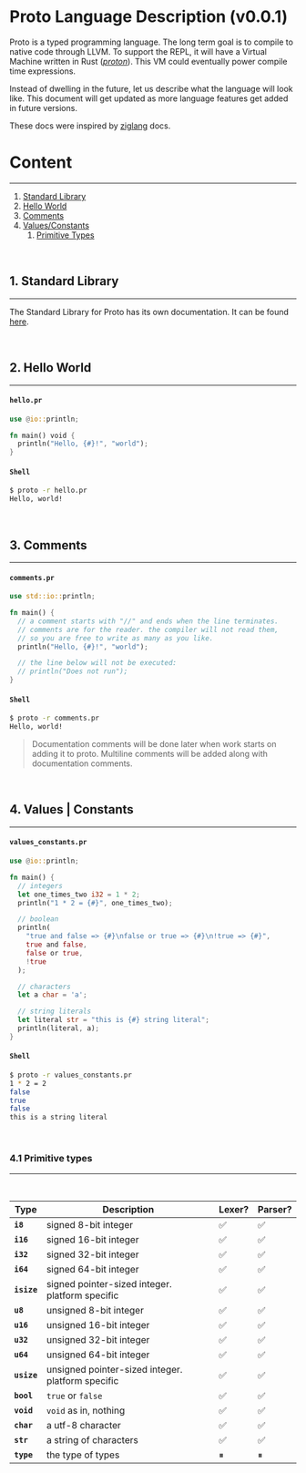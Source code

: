# Proto Language Description (v0.0.1)

Proto is a typed programming language. The long term goal is to compile to native code through LLVM. To support the REPL, it will have a Virtual Machine written in Rust ([_proton_](../src/proton/README.md)). This VM could eventually power compile time expressions.

Instead of dwelling in the future, let us describe what the language will look like. This document will get updated as more language features get added in future versions.

These docs were inspired by [ziglang](https://ziglang.org/documentation/master/) docs.

# Content

---

1. [Standard Library](#1-standard-library)
2. [Hello World](#2-hello-world)
3. [Comments](#3-comments)
4. [Values/Constants](#4-values--constants)
   1. [Primitive Types](#41-primitive-types)

<br>

## 1. Standard Library

---

The Standard Library for Proto has its own documentation. It can be found [here](./tbd.md).

<br>

## 2. Hello World

---

#### **`hello.pr`**

```rs
use @io::println;

fn main() void {
  println("Hello, {#}!", "world");
}
```

#### **`Shell`**

```bash
$ proto -r hello.pr
Hello, world!
```

<br>

## 3. Comments

---

#### **`comments.pr`**

```rs
use std::io::println;

fn main() {
  // a comment starts with "//" and ends when the line terminates.
  // comments are for the reader. the compiler will not read them,
  // so you are free to write as many as you like.
  println("Hello, {#}!", "world");

  // the line below will not be executed:
  // println("Does not run");
}
```

#### **`Shell`**

```bash
$ proto -r comments.pr
Hello, world!
```

> Documentation comments will be done later when work starts on adding it to proto.
> Multiline comments will be added along with documentation comments.

<br>

## 4. Values | Constants

---

#### **`values_constants.pr`**

```rs
use @io::println;

fn main() {
  // integers
  let one_times_two i32 = 1 * 2;
  println("1 * 2 = {#}", one_times_two);

  // boolean
  println(
    "true and false => {#}\nfalse or true => {#}\n!true => {#}",
    true and false,
    false or true,
    !true
  );

  // characters
  let a char = 'a';

  // string literals
  let literal str = "this is {#} string literal";
  println(literal, a);
}
```

#### **`Shell`**

```bash
$ proto -r values_constants.pr
1 * 2 = 2
false
true
false
this is a string literal
```

<br>

### 4.1 Primitive types

---

<br>

| Type        | Description                                       | Lexer? | Parser? |
| ----------- | ------------------------------------------------- | ------ | ------- |
| **`i8`**    | signed 8-bit integer                              | ✅     | ✅      |
| **`i16`**   | signed 16-bit integer                             | ✅     | ✅      |
| **`i32`**   | signed 32-bit integer                             | ✅     | ✅      |
| **`i64`**   | signed 64-bit integer                             | ✅     | ✅      |
| **`isize`** | signed pointer-sized integer. platform specific   | ✅     | ✅      |
| **`u8`**    | unsigned 8-bit integer                            | ✅     | ✅      |
| **`u16`**   | unsigned 16-bit integer                           | ✅     | ✅      |
| **`u32`**   | unsigned 32-bit integer                           | ✅     | ✅      |
| **`u64`**   | unsigned 64-bit integer                           | ✅     | ✅      |
| **`usize`** | unsigned pointer-sized integer. platform specific | ✅     | ✅      |
| **`bool`**  | `true` or `false`                                 | ✅     | ✅      |
| **`void`**  | `void` as in, nothing                             | ✅     | ✅      |
| **`char`**  | a utf-8 character                                 | ✅     | ✅      |
| **`str`**   | a string of characters                            | ✅     | ✅      |
| **`type`**  | the type of types                                 | ⏸      | ⏸       |

<br>

